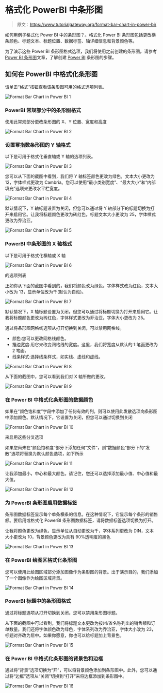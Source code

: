# 格式化 PowerBI 中条形图

> 原文：<https://www.tutorialgateway.org/format-bar-chart-in-power-bi/>

如何用例子格式化 Power BI 中的条形图？。格式化 Power BI 条形图包括更改横条颜色、标题文本、标题位置、数据标签、轴详细信息和背景颜色等。

为了演示这些 Power BI 条形图格式选项，我们将使用之前创建的条形图。请参考 [Power BI 条形图](https://www.tutorialgateway.org/power-bi-bar-chart/)文章，了解创建 [Power BI](https://www.tutorialgateway.org/power-bi-tutorial/) 条形图的步骤。

## 如何在 PowerBI 中格式化条形图

请单击“格式”按钮查看该条形图可用的格式选项列表。

![Format Bar Chart in Power BI 1](img/8e39e5758abbc62e262413c694028950.png)

### PowerBI 常规部分中的条形图格式

使用此常规部分更改条形图的 X、Y 位置、宽度和高度

![Format Bar Chart in Power BI 2](img/2d5777fa9a58453e8d3e11a7a4a8b1f5.png)

### 设置幂指数条形图的 Y 轴格式

以下是可用于格式化垂直轴或 Y 轴的选项列表。

![Format Bar Chart in Power BI 3](img/416afe84b49a10865005c290cdde5b68.png)

您可以从下面的截图中看到，我们将 Y 轴标签颜色更改为绿色，文本大小更改为 12，字体样式更改为 Cambria。您可以使用“最小类别宽度”、“最大大小”和“内部填充”选项来更改水平栏宽度。

![Format Bar Chart in Power BI 4](img/73d8ee3c45aa51bc25a5103b63b2267c.png)

默认情况下，Y 轴标题设置为关闭，但您可以通过将 Y 轴部分下的标题切换为打开来启用它。让我将标题颜色更改为砖红色，标题文本大小更改为 25，字体样式更改为乔治亚。

![Format Bar Chart in Power BI 5](img/447cf4af83330ca106f4aa90b4279580.png)

### PowerBI 中条形图的 X 轴格式

以下是可用于格式化横轴或 X 轴

![Format Bar Chart in Power BI 6](img/1331c20fb3b7abe0b19dd146bfa8367e.png)

的选项列表

正如你从下面的截图中看到的，我们将颜色改为绿色，字体样式改为红色，文本大小改为 13，显示单位改为千(默认为自动)。

![Format Bar Chart in Power BI 7](img/26741862057b99ee6d2e8baaf9e487ef.png)

默认情况下，X 轴标题设置为关闭，但您可以通过将标题切换为打开来启用它。让我将标题颜色更改为砖红色，字体样式更改为乔治亚，字体大小更改为 25。

通过将条形图网格线选项从打开切换到关闭，可以禁用网格线。

*   颜色:您可以更改网格线颜色。
*   描边宽度:用它来改变网格线的宽度。这里，我们将宽度从默认的 1 笔画更改为 2 笔画。
*   线条样式:选择线条样式，如实线、虚线和虚线。

![Format Bar Chart in Power BI 8](img/ae3f3c5e42c7b4df106e7d62e51ab305.png)

从下面的截图中，您可以看到我们对 X 轴所做的更改。

![Format Bar Chart in Power BI 9](img/c200aa273d528c6d59d6a575b9115d48.png)

### 在 Power BI 中格式化条形图的数据颜色

如果在“颜色饱和度”字段中添加了任何有效的列，则可以使用此发散选项向条形图中添加颜色。默认情况下，它设置为关闭，但您可以通过切换到关闭

![Format Bar Chart in Power BI 10](img/eb69ee93f908dc9ba32d670ace72b794.png)

来启用这些分叉选项

如果您尚未在“颜色饱和度”部分下添加任何“文件”，则“数据颜色”部分下的“发散”选项将替换为默认颜色选项，如下所示

![Format Bar Chart in Power BI 11](img/9e77dd1c4f1ad8450c0129717e2c2ac1.png)

让我添加最小，中心和最大颜色。请记住，您还可以选择添加最小值、中心值和最大值。

![Format Bar Chart in Power BI 12](img/fb2251f779fc64ca3ebb56799ffdd73e.png)

### 为 PowerBI 条形图启用数据标签

条形图数据标签显示每个单条横条的信息。在这种情况下，它显示每个条形的销售额。要启用或格式化 PowerBI 条形图数据标签，请将数据标签选项切换为打开。

让我将颜色更改为绿色，显示单位从自动更改为千，字体系列更改为 DIN，文本大小更改为 10，背景颜色更改为具有 90%透明度的黑色

![Format Bar Chart in Power BI 13](img/97a7617ccf3db4b7ff5f753ea6cde958.png)

### 在 PowerBI 绘图区格式化条形图

您可以使用此绘图区域部分添加图像作为条形图的背景。出于演示目的，我们添加了一个图像作为绘图区域背景。

![Format Bar Chart in Power BI 14](img/69c59678e9da013029da6b1fff26375d.png)

### PowerBI 标题中的条形图格式

通过将标题选项从打开切换到关闭，您可以禁用条形图标题。

从下面的截图中可以看到，我们将标题文本更改为按州/省名称列出的销售额和订单数量。我们还将字体颜色改为绿色，字体系列改为乔治亚，字体大小改为 23，标题对齐改为居中。如果你愿意，你也可以给标题加上背景色。

![Format Bar Chart in Power BI 15](img/7c8841abc2cad306dc6980251db5c68c.png)

### 在 Power BI 中格式化条形图的背景色和边框

通过将“背景”选项切换为“开”，可以将背景颜色添加到条形图中。此外，您可以通过将“边框”选项从“关闭”切换到“打开”来将边框添加到条形图中。

![Format Bar Chart in Power BI 16](img/c10b3ae2e90cb44db73938395cda9371.png)